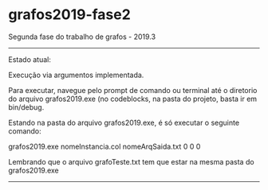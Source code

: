 # grafos2019-fase2
Segunda fase do trabalho de grafos - 2019.3

----------------------------------------------------------------------------------------------------------------------------------------
Estado atual:

Execução via argumentos implementada.

Para executar, navegue pelo prompt de comando ou terminal até o diretorio do arquivo grafos2019.exe (no codeblocks, na pasta do projeto, basta ir em bin/debug.

Estando na pasta do arquivo grafos2019.exe, é só executar o seguinte comando:

grafos2019.exe nomeInstancia.col nomeArqSaida.txt 0 0 0

Lembrando que o arquivo grafoTeste.txt tem que estar na mesma pasta do grafos2019.exe

----------------------------------------------------------------------------------------------------------------------------------------
